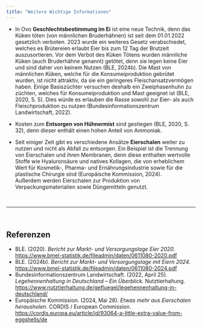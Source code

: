 ```yaml
---
title: "Weitere Wichtige Informationen"
---
```


- In Ovo **Geschlechtsbestimmung im Ei** ist eine neue Technik, denn das Küken töten (von männlichen Bruderhähnen) ist seit dem 01.01.2022 gesetzlich verboten. 2023 wurde ein weiteres Gesetz verabschiedet, welches es Brütereien erlaubt Eier bis zum 12 Tag der Brutzeit auszusortieren. Vor dem Verbot des Küken Tötens wurden männliche Küken (auch Bruderhähne genannt) getötet, denn sie legen keine Eier und sind daher von keinem Nutzen (BLE, 2024b).
Die Mast von männlichen Küken, welche für die Konsumeiproduktion gebrütet wurden, ist nicht attraktiv, da sie ein geringeres Fleischansatzvermögen haben. Einige Basiszüchter versuchen deshalb ein Zweiphasenhuhn zu züchten, welches für Konsumeiproduktion und Mast geeignet ist (BLE, 2020, S. 5). Dies würde es erlauben die Rasse sowohl zur Eier- als auch Fleischproduktion zu nutzen (Bundesinformationszentrum Landwirtschaft, 2022). 

- Kosten zum **Entsorgen von Hühnermist** sind gestiegen (BLE, 2020, S. 32), denn dieser enthält einen hohen Anteil von Ammoniak.

- Seit einiger Zeit gibt es verschiedene Ansätze **Eierschalen** weiter zu nutzen und nicht als Abfall zu entsorgen. Ein Beispiel ist die Trennung von Eierschalen und ihren Membranen, denn diese enthalten wertvolle Stoffe wie Hyaluronsäure und natives Kollagen, die von erheblichem Wert für Kosmetik-, Pharma- und Ernährungsindustrie sowie für die plastische Chirurgie sind (Europäische Kommission, 2024). 	
Außerdem werden Eierschalen zur Produktion von Verpackungsmaterialien sowie Düngemitteln genutzt.



<br>

---

<br> 

## Referenzen
- BLE. (2020). *Bericht zur Markt- und Versorgungslage Eier 2020.* <https://www.bmel-statistik.de/fileadmin/daten/0611080-2020.pdf>
- BLE. (2024b). *Bericht zur Markt- und Versorgungslage mit Eiern 2024.* <https://www.bmel-statistik.de/fileadmin/daten/0611080-2024.pdf>
- Bundesinformationszentrum Landwirtschaft. (2022, April 25). *Legehennenhaltung in Deutschland – Ein Überblick.* Nutztierhaltung. <https://www.nutztierhaltung.de/gefluegel/legehennenhaltung-in-deutschland/>
- Europäische Kommission. (2024, Mai 28). *Etwas mehr aus Eierschalen herausholen.* CORDIS / European Commission. <https://cordis.europa.eu/article/id/93064-a-little-extra-value-from-eggshells/de>
